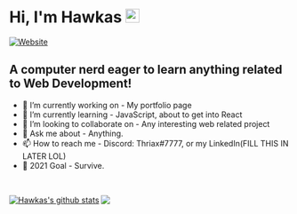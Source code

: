 # Hi, I'm Hawkas <img src="https://media.giphy.com/media/hvRJCLFzcasrR4ia7z/giphy.gif" width="25px">
[![Website](https://img.shields.io/badge/Studying&nbsp;FED&nbsp;@&nbsp;Noroff&nbsp;Vocational&nbsp;School-HTML&nbsp;CSS&nbsp;JS-green?style=flat-square)](https://fronthauk.com)
<br />


## A computer nerd eager to learn anything related to Web Development!
- 🔭 I’m currently working on - My portfolio page
- 🌱 I’m currently learning - JavaScript, about to get into React
- 👯 I’m looking to collaborate on - Any interesting web related project
- 💬 Ask me about - Anything. 
- 📫 How to reach me - Discord: Thriax#7777, or my LinkedIn(FILL THIS IN LATER LOL)
- 🥅 2021 Goal - Survive.
<br />

[![Hawkas's github stats](https://github-readme-stats.vercel.app/api?username=Hawkas&count_private=true&include_all_commits=true&theme=radical&show_icons=true&theme=gruvbox)](https://fronthauk.com)
<a href="https://fronthauk.com"><img align="top" src="https://github-readme-stats.vercel.app/api/top-langs/?username=Hawkas&count_private=true&include_all_commits=true&theme=radical&show_icons=true&theme=gruvbox" />


<!-- Resources -->
<!-- Icons: https://simpleicons.org/ -->
<!-- GitHub Stats: https://github.com/anuraghazra/github-readme-stats -->
<!-- Emojis: https://emojipedia.org/emoji/ -->
<!-- HTML Emojis: https://www.fileformat.info/index.htm -->
<!-- Shields: https://shields.io/ -->
<!-- Awesome GitHub Profile README: https://github.com/abhisheknaiidu/awesome-github-profile-readme -->

